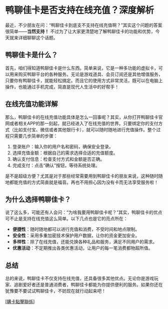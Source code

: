 # 鸭聊佳卡是否支持在线充值？深度解析

最近，不少朋友在问：“鸭聊佳卡到底支不支持在线充值啊？”其实这个问题的答案很简单——**当然支持！** 不过为了让大家更清楚地了解鸭聊佳卡的功能和优势，今天就来详细聊聊这个话题。

## 鸭聊佳卡是什么？

首先，咱们得知道鸭聊佳卡是什么东西。简单来说，它是一种多功能的虚拟卡，可以用来购买鸭聊平台的各种服务。无论是游戏道具、会员订阅还是其他增值服务，只要你有鸭聊佳卡，就能轻松搞定。而且它的使用方式非常灵活，既可以在电脑上操作，也能通过手机完成，简直是现代人生活中的好帮手！

## 在线充值功能详解

那么，鸭聊佳卡的在线充值功能具体是怎么一回事呢？其实，从你打开鸭聊佳卡官网或者相关APP的那一刻起，就已经进入了在线充值的世界。只要绑定你的支付方式（比如支付宝、微信或者其他银行卡），就可以随时随地进行充值操作。整个过程只需要几步简单的步骤：

1. 登录账户：输入你的用户名和密码，确保安全登录。
2. 选择充值金额：根据自己的需求选择合适的充值额度。
3. 确认支付信息：检查支付方式和金额是否正确。
4. 完成支付：点击“确认”按钮，等待系统处理。

是不是超级方便？尤其是对于那些经常需要用到鸭聊佳卡的朋友来说，这种随时随地都能充值的方式简直就是福音。再也不用担心因为没有卡而无法享受服务啦！

## 为什么选择鸭聊佳卡？

说了这么多，可能还有人会问：“为啥我要用鸭聊佳卡呢？”其实，鸭聊佳卡的优点可不止是支持在线充值这么简单。以下几点也是它的亮点所在：

- **便捷性**：随时随地都可以进行充值和消费，不受时间和地点限制。
- **安全性**：采用多重加密技术保护用户数据，让你的资金更加安全。
- **多样性**：除了在线充值，还能兑换各种礼品和服务，满足不同用户的需求。
- **优惠活动**：不定期推出各类优惠活动，让用户的每一笔消费都物超所值。

## 总结

总的来说，鸭聊佳卡不仅支持在线充值，还具备很多其他优点。无论你是游戏玩家、追剧爱好者还是普通消费者，鸭聊佳卡都能为你提供便利的服务。如果你还在犹豫要不要试试鸭聊佳卡，不妨现在就行动起来吧！

[[購卡點擊聯係](https://t.me/s/esim1088)]
